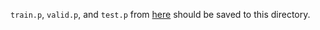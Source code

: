 `train.p`, `valid.p`, and `test.p` from [here](https://s3-us-west-1.amazonaws.com/udacity-selfdrivingcar/traffic-signs-data.zip) should be saved to this directory.

